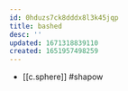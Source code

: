 ```yaml
---
id: 0hduzs7ck8dddx8l3k45jqp
title: bashed
desc: ''
updated: 1671318839110
created: 1651957498259
---
```



- [[c.sphere]] #shapow
